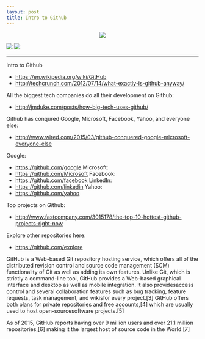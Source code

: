 ```yaml
---
layout: post
title: Intro to Github
---
```


<p align="center">
  <img src="http://www.itsourcetek.com/wp-content/uploads/2013/05/drive3.png"/>
</p>


  <img src="https://m2.behance.net/rendition/pm/4610553/disp/a93254740c4cdc7101c08a6ed5475f53.jpg"/>
  <img src="http://saptherapist.com/wp-content/uploads/2013/01/photodune-3652755-symbol-of-social-network-xs.jpg"/>



***

Intro to Github
* https://en.wikipedia.org/wiki/GitHub
* http://techcrunch.com/2012/07/14/what-exactly-is-github-anyway/

All the biggest tech companies do all their development on Github:
* http://jmduke.com/posts/how-big-tech-uses-github/

Github has conqured Google, Microsoft, Facebook, Yahoo, and everyone else:
* http://www.wired.com/2015/03/github-conquered-google-microsoft-everyone-else

Google:
* https://github.com/google
Microsoft:
* https://github.com/Microsoft
Facebook:
* https://github.com/facebook
LinkedIn:
* https://github.com/linkedin
Yahoo:
* https://github.com/yahoo

Top projects on Github:
* http://www.fastcompany.com/3015178/the-top-10-hottest-github-projects-right-now

Explore other repositories here:
* https://github.com/explore

GitHub is a Web-based Git repository hosting service, which offers all of the distributed revision control and source code management (SCM) functionality of Git as well as adding its own features.  Unlike Git, which is strictly a command-line tool, GitHub provides a Web-based graphical interface and desktop as well as mobile integration. It also providesaccess control and several collaboration features such as bug tracking, feature requests, task management, and wikisfor every project.[3] GitHub offers both plans for private repositories and free accounts,[4] which are usually used to host open-sourcesoftware projects.[5] 

As of 2015, GitHub reports having over 9 million users and over 21.1 million repositories,[6] making it the largest host of source code in the World.[7]
